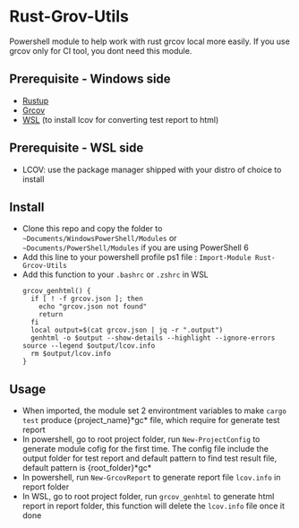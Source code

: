 # Rust-Grov-Utils

Powershell module to help work with rust grcov local more easily. If you use grcov only for CI tool, you dont need this module.

## Prerequisite - Windows side

- [Rustup](https://rustup.rs/)
- [Grcov](https://github.com/mozilla/grcov)
- [WSL](https://github.com/microsoft/WSL) (to install lcov for converting test report to html)

## Prerequisite - WSL side

- LCOV: use the package manager shipped with your distro of choice to install

## Install

- Clone this repo and copy the folder to `~Documents/WindowsPowerShell/Modules` or `~Documents/PowerShell/Modules` if you are using PowerShell 6
- Add this line to your powershell profile ps1 file : `Import-Module Rust-Grcov-Utils`
- Add this function to your `.bashrc` or `.zshrc` in WSL
  ```
  grcov_genhtml() {
    if [ ! -f grcov.json ]; then
      echo "grcov.json not found"
      return
    fi
    local output=$(cat grcov.json | jq -r ".output")
    genhtml -o $output --show-details --highlight --ignore-errors source --legend $output/lcov.info
    rm $output/lcov.info
  }
  ```

## Usage

- When imported, the module set 2 environtment variables to make `cargo test` produce {project_name}\*gc\* file, which require for generate test report
- In powershell, go to root project folder, run `New-ProjectConfig` to generate module cofig for the first time. The config file include the output folder for test report and default pattern to find test result file, default pattern is {root_folder}\*gc\*
- In powershell, run `New-GrcovReport` to generate report file `lcov.info` in report folder
- In WSL, go to root project folder, run `grcov_genhtml` to generate html report in report folder, this function will delete the `lcov.info` file once it done

